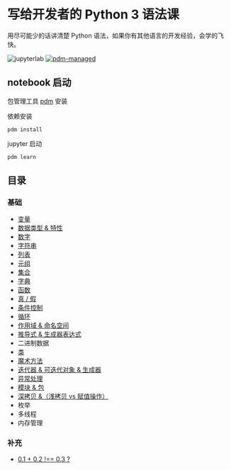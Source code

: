 # 写给开发者的 Python 3 语法课

用尽可能少的话讲清楚 Python 语法，如果你有其他语言的开发经验，会学的飞快。

![jupyterlab](https://img.shields.io/badge/jupyterlab-F37626)
[![pdm-managed](https://img.shields.io/badge/pdm-managed-blueviolet)](https://pdm.fming.dev)

## notebook 启动

包管理工具 [pdm](https://github.com/pdm-project/pdm) 安装

依赖安装

`pdm install`

jupyter 启动

`pdm learn`

## 目录

### 基础

- [变量](https://nbviewer.jupyter.org/github/binghuis/python3-course-for-devs/blob/main/src/python3_course_for_devs/notebooks/var.ipynb)
- [数据类型 & 特性](https://nbviewer.jupyter.org/github/binghuis/python3-course-for-devs/blob/main/src/python3_course_for_devs/notebooks/types.ipynb)
- [数字](https://nbviewer.jupyter.org/github/binghuis/python3-course-for-devs/blob/main/src/python3_course_for_devs/notebooks/number.ipynb)
- [字符串](https://nbviewer.jupyter.org/github/binghuis/python3-course-for-devs/blob/main/src/python3_course_for_devs/notebooks/string.ipynb)
- [列表](https://nbviewer.jupyter.org/github/binghuis/python3-course-for-devs/blob/main/src/python3_course_for_devs/notebooks/list.ipynb)
- [元组](https://nbviewer.jupyter.org/github/binghuis/python3-course-for-devs/blob/main/src/python3_course_for_devs/notebooks/tuple.ipynb)
- [集合](https://nbviewer.jupyter.org/github/binghuis/python3-course-for-devs/blob/main/src/python3_course_for_devs/notebooks/set.ipynb)
- [字典](https://nbviewer.jupyter.org/github/binghuis/python3-course-for-devs/blob/main/src/python3_course_for_devs/notebooks/dict.ipynb)
- [函数](https://nbviewer.jupyter.org/github/binghuis/python3-course-for-devs/blob/main/src/python3_course_for_devs/notebooks/function.ipynb)
- [真 / 假](https://nbviewer.jupyter.org/github/binghuis/python3-course-for-devs/blob/main/src/python3_course_for_devs/notebooks/bool.ipynb)
- [条件控制](https://nbviewer.jupyter.org/github/binghuis/python3-course-for-devs/blob/main/src/python3_course_for_devs/notebooks/judgment.ipynb)
- [循环](https://nbviewer.jupyter.org/github/binghuis/python3-course-for-devs/blob/main/src/python3_course_for_devs/notebooks/loop.ipynb)
- [作用域 & 命名空间](https://nbviewer.jupyter.org/github/binghuis/python3-course-for-devs/blob/main/src/python3_course_for_devs/notebooks/scope.ipynb)
- [推导式 & 生成器表达式](https://nbviewer.jupyter.org/github/binghuis/python3-course-for-devs/blob/main/src/python3_course_for_devs/notebooks/comprehension.ipynb)
- 二进制数据
- [类](https://nbviewer.jupyter.org/github/binghuis/python3-course-for-devs/blob/main/src/python3_course_for_devs/notebooks/class.ipynb)
- [魔术方法](https://nbviewer.jupyter.org/github/binghuis/python3-course-for-devs/blob/main/src/python3_course_for_devs/notebooks/magic_method.ipynb)
- [迭代器 & 可迭代对象 & 生成器](https://nbviewer.jupyter.org/github/binghuis/python3-course-for-devs/blob/main/src/python3_course_for_devs/notebooks/iterator_generator.ipynb)
- [异常处理](https://nbviewer.jupyter.org/github/binghuis/python3-course-for-devs/blob/main/src/python3_course_for_devs/notebooks/exception.ipynb)
- [模块 & 包](https://nbviewer.jupyter.org/github/binghuis/python3-course-for-devs/blob/main/src/python3_course_for_devs/notebooks/module.ipynb)
- [深拷贝 &（浅拷贝 vs 赋值操作）](https://nbviewer.jupyter.org/github/binghuis/python3-course-for-devs/blob/main/src/python3_course_for_devs/notebooks/copy.ipynb)
- 枚举
- 多线程
- 内存管理


### 补充

- [0.1 + 0.2 !== 0.3 ?](https://nbviewer.jupyter.org/github/binghuis/python3-course-for-devs/blob/main/src/python3_course_for_devs/notebooks/float_calc.ipynb)

